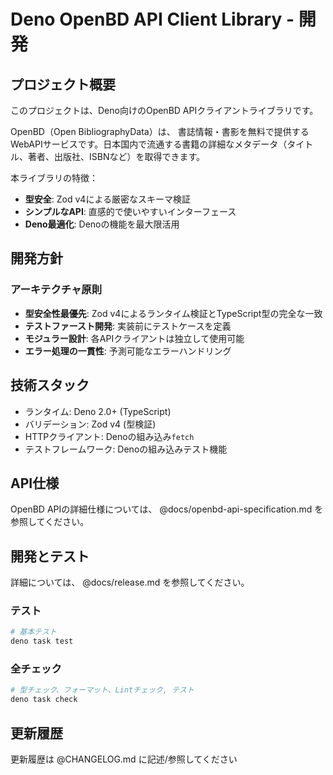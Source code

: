 # Deno OpenBD API Client Library - 開発

## プロジェクト概要

このプロジェクトは、Deno向けのOpenBD APIクライアントライブラリです。

OpenBD（Open BibliographyData）は、
書誌情報・書影を無料で提供するWebAPIサービスです。日本国内で流通する書籍の詳細なメタデータ（タイトル、著者、出版社、ISBNなど）を取得できます。

本ライブラリの特徴：

- **型安全**: Zod v4による厳密なスキーマ検証
- **シンプルなAPI**: 直感的で使いやすいインターフェース
- **Deno最適化**: Denoの機能を最大限活用

## 開発方針

### アーキテクチャ原則

- **型安全性最優先**: Zod v4によるランタイム検証とTypeScript型の完全な一致
- **テストファースト開発**: 実装前にテストケースを定義
- **モジュラー設計**: 各APIクライアントは独立して使用可能
- **エラー処理の一貫性**: 予測可能なエラーハンドリング

## 技術スタック

- ランタイム: Deno 2.0+ (TypeScript)
- バリデーション: Zod v4 (型検証)
- HTTPクライアント: Denoの組み込み`fetch`
- テストフレームワーク: Denoの組み込みテスト機能

## API仕様

OpenBD APIの詳細仕様については、 @docs/openbd-api-specification.md を参照してください。

## 開発とテスト

詳細については、 @docs/release.md を参照してください。

### テスト

```bash
# 基本テスト
deno task test
```

### 全チェック

```bash
# 型チェック、フォーマット、Lintチェック, テスト
deno task check
```

## 更新履歴

更新履歴は @CHANGELOG.md に記述/参照してください
